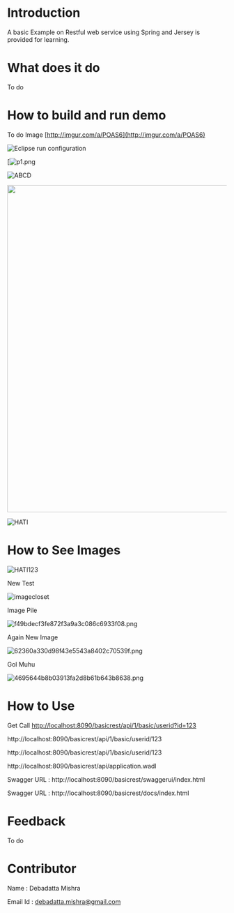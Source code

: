 Introduction
============
A basic Example on Restful web service using Spring and Jersey is provided for learning.

What does it do
===============
To do

How to build and run demo
=========================
To do
Image [http://imgur.com/a/POAS6](http://imgur.com/a/POAS6)

![Eclipse run configuration](http://imgur.com/a/QdIA9 "Run configuration in Eclipse")

[![p1.png](https://s13.postimg.org/l2xp57mjb/image.png)



![ABCD](https://s13.postimg.org/l2xp57mjb/image.png)

<p align="center">
  <img src="https://s13.postimg.org/l2xp57mjb/image.png" width="750"/>
  
</p>



![HATI](http://i.imgur.com/SAzJ30O.png)

How to See Images
=================
![HATI123](https://s19.postimg.org/8wphurlir/C2.png)


New Test

<!--
![Image-1](https://s19.postimg.org/lpdluox4j/image.png)
-->

![imagecloset](http://imagecloset.com/uploads/20160821/eb9c59f5c6ce813852ba5821b07f5e61/b1.png)

Image Pile

![f49bdecf3fe872f3a9a3c086c6933f08.png](https://imgpile.com/images/2016/08/21/f49bdecf3fe872f3a9a3c086c6933f08.png)

Again New Image

![62360a330d98f43e5543a8402c70539f.png](https://imgpile.com/images/2016/08/21/62360a330d98f43e5543a8402c70539f.png)

Gol Muhu

![4695644b8b03913fa2d8b61b643b8638.png](https://imgpile.com/images/2016/08/21/4695644b8b03913fa2d8b61b643b8638.png)

How to Use
==========
Get Call [http://localhost:8090/basicrest/api/1/basic/userid?id=123](http://localhost:8090/basicrest/api/1/basic/userid?id=123)

http://localhost:8090/basicrest/api/1/basic/userid/123

http://localhost:8090/basicrest/api/1/basic/userid/123

http://localhost:8090/basicrest/api/application.wadl

Swagger URL : http://localhost:8090/basicrest/swaggerui/index.html

Swagger URL : http://localhost:8090/basicrest/docs/index.html

Feedback
========
To do

Contributor
======
Name : Debadatta Mishra

Email Id : debadatta.mishra@gmail.com

